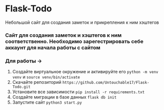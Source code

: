 # Flask-Todo
Небольшой сайт для создания заметок и прикрепления к ним хэштегов


### Сайт для создания заметок и хэштегов к ним соответственно. Необходимо зарегестрировать себе аккаунт для начала работы с сайтом

### Для работы ->

1. Создайте виртуальное окружение и активируйте его `python -m venv venv` и `source venv/bin/activate`
2. Скачайте репозиторий `https://github.com/Untouchable17/Flask-Todo.git`
3. Установите все зависимости `pip install -r requirements.txt`
4. Создайте миграции в базе данных `flask db init`
5. Запустите сайт `python3 start.py`
